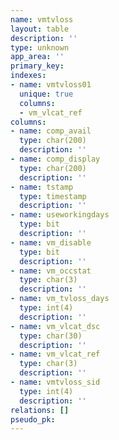 ```yaml
---
name: vmtvloss
layout: table
description: ''
type: unknown
app_area: ''
primary_key: 
indexes:
- name: vmtvloss01
  unique: true
  columns:
  - vm_vlcat_ref
columns:
- name: comp_avail
  type: char(200)
  description: ''
- name: comp_display
  type: char(200)
  description: ''
- name: tstamp
  type: timestamp
  description: ''
- name: useworkingdays
  type: bit
  description: ''
- name: vm_disable
  type: bit
  description: ''
- name: vm_occstat
  type: char(3)
  description: ''
- name: vm_tvloss_days
  type: int(4)
  description: ''
- name: vm_vlcat_dsc
  type: char(30)
  description: ''
- name: vm_vlcat_ref
  type: char(3)
  description: ''
- name: vmtvloss_sid
  type: int(4)
  description: ''
relations: []
pseudo_pk: 
---
```


